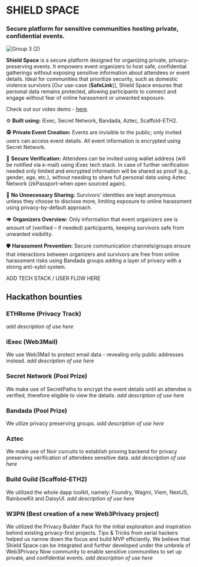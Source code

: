 # SHIELD SPACE
### Secure platform for sensitive communities hosting private, confidential events.
![Group 3 (2)](https://github.com/user-attachments/assets/63575754-14d0-4fea-a78c-42a62dcfa195)

**Shield Space** is a secure platform designed for organizing private, privacy-preserving events. It empowers event organizers to host safe, confidential gatherings without exposing sensitive information about attendees or event details. Ideal for communities that prioritize security, such as domestic violence survivors [Our use-case (**SafeLink**)], Shield Space ensures that personal data remains protected, allowing participants to connect and engage without fear of online harassment or unwanted exposure.

Check out our video demo - [here]().

⚙️ **Built using:** iExec, Secret Network, Bandada, Aztec, Scaffold-ETH2.

🕵️ **Private Event Creation:** Events are invisible to the public; only invited users can access event details. All event information is encrypted using Secret Network.

🔏 **Secure Verification:** Attendees can be invited using wallet address (will be notified via e-mail) using iExec tech stack. In case of further verification needed only limited and encrypted information will be shared as proof (e.g., gender, age, etc.), without needing to share full personal data using Aztec Network (zkPassport-when open sourced again).

🛑 **No Unnecessary Sharing:** Survivors’ identities are kept anonymous unless they choose to disclose more, limiting exposure to online harassment using privacy-by-default approach.

👁️ **Organizers Overview:** Only information that event organizers see is amount of (verified – if needed) participants, keeping survivors safe from unwanted visibility.

🛡️ **Harassment Prevention:** Secure communication channels/groups ensure that interactions between organizers and survivors are free from online harassment risks using Bandada groups adding a layer of privacy with a strong anti-sybil system.

ADD TECH STACK / USER FLOW HERE

## Hackathon bounties

### ETHRome (Privacy Track)

*add description of use here*

### iExec (Web3Mail)

We use Web3Mail to protect email data - revealing only public addresses instead.
*add description of use here*

### Secret Network (Pool Prize)

We make use of SecretPaths to encrypt the event details until an attendee is verified, therefore eligible to view the details.
*add description of use here*

### Bandada (Pool Prize)

We utlize privacy preserving groups.
*add description of use here*

### Aztec

We make use of Noir curcuits to establish proving backend for privacy preserving verification of attendees sensitive data.
*add description of use here*

### Build Guild (Scaffold-ETH2)

We utilized the whole dapp toolkit, namely: Foundry, Wagmi, Viem, NextJS, RainbowKit and DaisyUI.
*add description of use here*

### W3PN (Best creation of a new Web3Privacy project)

We utilized the Privacy Builder Pack for the initial exploration and inspiration behind existing privacy-first projects. Tips & Tricks from serial hackers helped us narrow down the focus and build MVP efficiently. We believe that Shield Space can be integrated and further developed under the umbrela of Web3Privacy Now community to enable sensitive communities to set up private, and confidential events.
*add description of use here*
